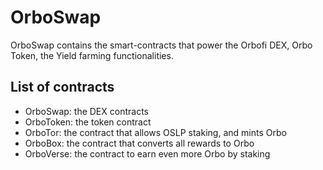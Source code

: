 # OrboSwap
OrboSwap contains the smart-contracts that power the Orbofi DEX, Orbo Token, the Yield farming functionalities.


## List of contracts
- OrboSwap: the DEX contracts
- OrboToken: the token contract
- OrboTor: the contract that allows OSLP staking, and mints Orbo
- OrboBox: the contract that converts all rewards to Orbo
- OrboVerse: the contract to earn even more Orbo by staking
